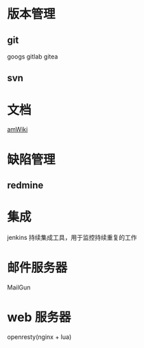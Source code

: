 # 版本管理
## git
googs
gitlab
gitea
## svn
# 文档
[amWiki](https://github.com/TevinLi/amWiki)

# 缺陷管理
## redmine

# 集成
jenkins  持续集成工具，用于监控持续重复的工作

# 邮件服务器
MailGun

# web 服务器
openresty(nginx + lua)

